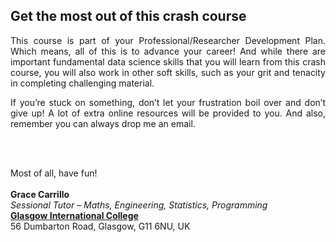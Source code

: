 ## Get the most out of this crash course

<p align="justify">
This course is part of your Professional/Researcher Development Plan. Which means, all of this is to advance your career! And while there are important fundamental data science skills that you will learn from this crash course, you will also work in other soft skills, such as your grit and tenacity in completing challenging material. 
<p/>

<p align="justify">
If you’re stuck on something, don’t let your frustration boil over and don’t give up! A lot of extra online resources will be provided to you. And also, remember you can always drop me an email.
<p/>

<br><br>

Most of all, have fun! 
<br><br>
<b>Grace Carrillo</b>
<br>
<i>Sessional Tutor – Maths, Engineering, Statistics, Programming</i>
<br>
<a href="www.glasgow.ac.uk/gic"><b>Glasgow International College</b></a>
<br>
56 Dumbarton Road, Glasgow, G11 6NU, UK
